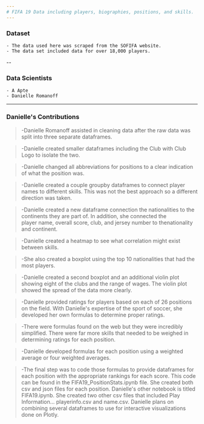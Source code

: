 ```yaml
---
# FIFA 19 Data including players, biographies, positions, and skills.
---
```

### Dataset
    - The data used here was scraped from the SOFIFA website. 
    - The data set included data for over 18,000 players.
--
### Data Scientists
    - A Apte
    - Danielle Romanoff
---
### Danielle's Contributions
>   -Danielle Romanoff assisted in cleaning data after the raw data was split into three separate dataframes.

>   -Danielle created smaller dataframes including the Club with Club Logo to isolate the two.

>   -Danielle changed all abbreviations for positions to a clear indication of what the position was.

>   -Danielle created a couple groupby dataframes to connect player names to different skills. This
>    was not the best approach so a different direction was taken.

>   -Danielle created a new dataframe connection the nationalities to the continents they are part of. In addition, she connected the   
>    player name, overall score, club, and jersey number to thenationality and continent.

>   -Danielle created a heatmap to see what correlation might exist between skills.

>   -She also created a boxplot using the top 10 nationalities that had the most players.

>   -Danielle created a second boxplot and an additional violin plot showing eight of the clubs and
>    the range of wages. The violin plot showed the spread of the data more clearly.

>   -Danielle provided ratings for players based on each of 26 positions on the field. With Danielle's
>    expertise of the sport of soccer, she developed her own formulas to determine proper ratings.

>   -There were formulas found on the web but they were incredibly simplified. There were far more 
>    skills that needed to be weighed in determining ratings for each position.

>   -Danielle developed formulas for each position using a weighted average or four weighted averages.

>   -The final step was to code those formulas to provide dataframes for each position with the 
>    appropriate rankings for each score. This code can be found in the FIFA19_PositionStats.ipynb
>    file. She created both csv and json files for each position. Danielle's other notebook is titled
>    FIFA19.ipynb. She created two other csv files that included Play Information... playerinfo.csv
>    and name.csv. Danielle plans on combining several dataframes to use for interactive 
>    visualizations done on Plotly.
